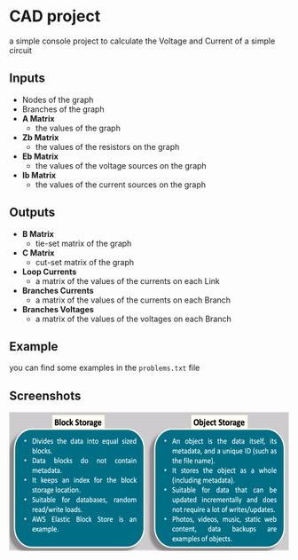 # CAD project

a simple console project to calculate the Voltage and Current of a simple circuit

## Inputs
- Nodes of the graph
- Branches of the graph
- **A Matrix**
  - the values of the graph
- **Zb Matrix**
  - the values of the resistors on the graph
- **Eb Matrix**
  - the values of the voltage sources on the graph
- **Ib Matrix**
    - the values of the current sources on the graph
    
## Outputs
- **B Matrix**
  - tie-set matrix of the graph
- **C Matrix**
  - cut-set matrix of the graph
- **Loop Currents**
  - a matrix of the values of the currents on each Link
- **Branches Currents**
  - a matrix of the values of the currents on each Branch
- **Branches Voltages**
  - a matrix of the values of the voltages on each Branch

## Example
you can find some examples in the `problems.txt` file 

## Screenshots
<img src="https://github.com/ahmadateya/learning-notes/blob/main/images/Screenshot%20from%202021-12-04%2010-33-29.png" width="600" height="250">

